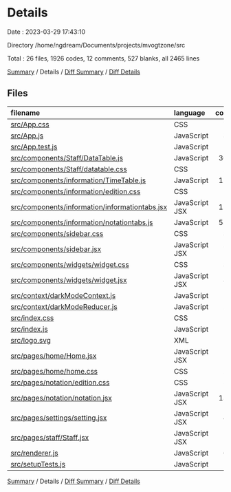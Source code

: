 # Details

Date : 2023-03-29 17:43:10

Directory /home/ngdream/Documents/projects/mvogtzone/src

Total : 26 files,  1926 codes, 12 comments, 527 blanks, all 2465 lines

[Summary](results.md) / Details / [Diff Summary](diff.md) / [Diff Details](diff-details.md)

## Files
| filename | language | code | comment | blank | total |
| :--- | :--- | ---: | ---: | ---: | ---: |
| [src/App.css](/src/App.css) | CSS | 75 | 4 | 19 | 98 |
| [src/App.js](/src/App.js) | JavaScript | 30 | 0 | 6 | 36 |
| [src/App.test.js](/src/App.test.js) | JavaScript | 7 | 0 | 2 | 9 |
| [src/components/Staff/DataTable.js](/src/components/Staff/DataTable.js) | JavaScript | 368 | 1 | 76 | 445 |
| [src/components/Staff/datatable.css](/src/components/Staff/datatable.css) | CSS | 26 | 0 | 8 | 34 |
| [src/components/information/TimeTable.js](/src/components/information/TimeTable.js) | JavaScript | 123 | 0 | 36 | 159 |
| [src/components/information/edition.css](/src/components/information/edition.css) | CSS | 4 | 0 | 0 | 4 |
| [src/components/information/informationtabs.jsx](/src/components/information/informationtabs.jsx) | JavaScript JSX | 126 | 0 | 38 | 164 |
| [src/components/information/notationtabs.js](/src/components/information/notationtabs.js) | JavaScript | 537 | 0 | 125 | 662 |
| [src/components/sidebar.css](/src/components/sidebar.css) | CSS | 37 | 0 | 20 | 57 |
| [src/components/sidebar.jsx](/src/components/sidebar.jsx) | JavaScript JSX | 70 | 0 | 28 | 98 |
| [src/components/widgets/widget.css](/src/components/widgets/widget.css) | CSS | 34 | 0 | 5 | 39 |
| [src/components/widgets/widget.jsx](/src/components/widgets/widget.jsx) | JavaScript JSX | 83 | 0 | 11 | 94 |
| [src/context/darkModeContext.js](/src/context/darkModeContext.js) | JavaScript | 14 | 0 | 5 | 19 |
| [src/context/darkModeReducer.js](/src/context/darkModeReducer.js) | JavaScript | 22 | 0 | 2 | 24 |
| [src/index.css](/src/index.css) | CSS | 12 | 0 | 2 | 14 |
| [src/index.js](/src/index.js) | JavaScript | 12 | 3 | 5 | 20 |
| [src/logo.svg](/src/logo.svg) | XML | 1 | 0 | 0 | 1 |
| [src/pages/home/Home.jsx](/src/pages/home/Home.jsx) | JavaScript JSX | 14 | 0 | 3 | 17 |
| [src/pages/home/home.css](/src/pages/home/home.css) | CSS | 25 | 0 | 5 | 30 |
| [src/pages/notation/edition.css](/src/pages/notation/edition.css) | CSS | 53 | 0 | 14 | 67 |
| [src/pages/notation/notation.jsx](/src/pages/notation/notation.jsx) | JavaScript JSX | 134 | 0 | 78 | 212 |
| [src/pages/settings/setting.jsx](/src/pages/settings/setting.jsx) | JavaScript JSX | 46 | 0 | 3 | 49 |
| [src/pages/staff/Staff.jsx](/src/pages/staff/Staff.jsx) | JavaScript JSX | 9 | 0 | 3 | 12 |
| [src/renderer.js](/src/renderer.js) | JavaScript | 63 | 0 | 32 | 95 |
| [src/setupTests.js](/src/setupTests.js) | JavaScript | 1 | 4 | 1 | 6 |

[Summary](results.md) / Details / [Diff Summary](diff.md) / [Diff Details](diff-details.md)